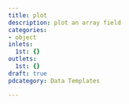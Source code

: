 ```yaml
---
title: plot
description: plot an array field
categories:
- object
inlets:
  1st: {}
outlets:
  1st: {}
draft: true
pdcategory: Data Templates

---
```


